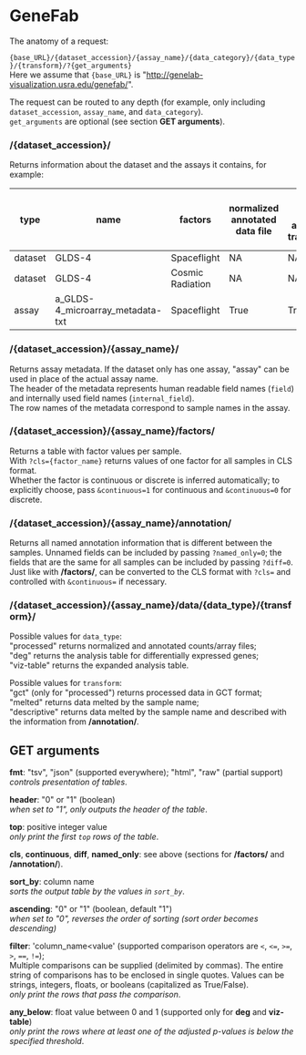 # GeneFab

The anatomy of a request:

`{base_URL}/{dataset_accession}/{assay_name}/{data_category}/{data_type}/{transform}/?{get_arguments}`  
Here we assume that `{base_URL}` is "http://genelab-visualization.usra.edu/genefab/".

The request can be routed to any depth (for example, only including
`dataset_accession`, `assay_name`, and `data_category`).  
`get_arguments` are optional (see section **GET arguments**).

### /{dataset_accession}/

Returns information about the dataset and the assays it contains, for example:

type    | name                             | factors          | normalized annotated data file | differential expression analysis data transformation | normalized counts data file | genelab microarray data processing protocol | genelab rnaseq data processing protocol
--------|----------------------------------|------------------|--------------------------------|------------------------------------------------------|-----------------------------|---------------------------------------------|----------------------------------------
dataset | GLDS-4                           | Spaceflight      | NA                             | NA                                                   | NA                          | NA                                          | NA
dataset | GLDS-4                           | Cosmic Radiation | NA                             | NA                                                   | NA                          | NA                                          | NA
assay   | a_GLDS-4_microarray_metadata-txt | Spaceflight      | True                           | True                                                 | False                       | False                                       | False

### /{dataset_accession}/{assay_name}/

Returns assay metadata. If the dataset only has one assay, "assay" can be used
in place of the actual assay name.  
The header of the metadata represents human readable field names (`field`) and
internally used field names (`internal_field`).  
The row names of the metadata correspond to sample names in the assay.

### /{dataset_accession}/{assay_name}/factors/

Returns a table with factor values per sample.  
With `?cls={factor_name}` returns values of one factor for all samples in CLS
format.  
Whether the factor is continuous or discrete is inferred automatically; to
explicitly choose, pass `&continuous=1` for continuous and `&continuous=0` for
discrete.

### /{dataset_accession}/{assay_name}/annotation/

Returns all named annotation information that is different between the samples.
Unnamed fields can be included by passing `?named_only=0`; the fields that are
the same for all samples can be included by passing `?diff=0`.  
Just like with **/factors/**, can be converted to the CLS format with `?cls=`
and controlled with `&continuous=` if necessary.

### /{dataset_accession}/{assay_name}/data/{data_type}/{transform}/

Possible values for `data_type`:  
"processed" returns normalized and annotated counts/array files;  
"deg" returns the analysis table for differentially expressed genes;  
"viz-table" returns the expanded analysis table.

Possible values for `transform`:  
"gct" (only for "processed") returns processed data in GCT format;  
"melted" returns data melted by the sample name;  
"descriptive" returns data melted by the sample name and described with the
information from **/annotation/**.

## GET arguments

**fmt**: "tsv", "json" (supported everywhere); "html", "raw" (partial support)  
*controls presentation of tables*.

**header**: "0" or "1" (boolean)  
*when set to "1", only outputs the header of the table*.

**top**: positive integer value  
*only print the first `top` rows of the table*.

**cls**, **continuous**, **diff**, **named_only**: see above (sections for
**/factors/** and **/annotation/**).

**sort_by**: column name  
*sorts the output table by the values in `sort_by`*.

**ascending**: "0" or "1" (boolean, default "1")  
*when set to "0", reverses the order of sorting (sort order becomes descending)*

**filter**: 'column_name<value' (supported comparison operators are `<`, `<=`,
`>=`, `>`, `==`, `!=`);  
Multiple comparisons can be supplied (delimited by commas). The entire string
of comparisons has to be enclosed in single quotes. Values can be strings,
integers, floats, or booleans (capitalized as True/False).  
*only print the rows that pass the comparison*.

**any_below**: float value between 0 and 1 (supported only for **deg** and
**viz-table**)  
*only print the rows where at least one of the adjusted p-values is below the
specified threshold*.

